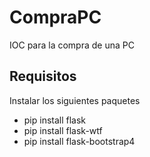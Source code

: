 # CompraPC
IOC para la compra de una PC

## Requisitos

Instalar los siguientes paquetes

- pip install flask
- pip install flask-wtf
- pip install flask-bootstrap4
